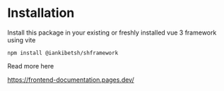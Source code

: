 # Installation

Install this package in your existing or freshly installed vue 3 framework
using vite

```shell
npm install @iankibetsh/shframework
```

Read more here

https://frontend-documentation.pages.dev/
